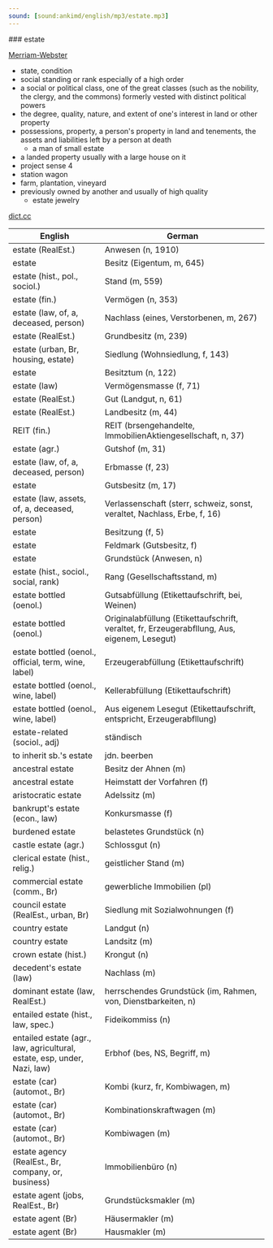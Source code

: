 ```yaml
---
sound: [sound:ankimd/english/mp3/estate.mp3]
---
```


\### estate

[Merriam-Webster](https://www.merriam-webster.com/dictionary/estate)

- state, condition
- social standing or rank especially of a high order
- a social or political class, one of the great classes (such as the nobility, the clergy, and the commons) formerly vested with distinct political powers
- the degree, quality, nature, and extent of one's interest in land or other property
- possessions, property, a person's property in land and tenements, the assets and liabilities left by a person at death
    - a man of small estate
- a landed property usually with a large house on it
- project sense 4
- station wagon
- farm, plantation, vineyard
- previously owned by another and usually of high quality
    - estate jewelry

[dict.cc](https://www.dict.cc/estate)

| English        | German       |
| -------------- | ------------ |
| estate (RealEst.) | Anwesen (n, 1910) |
| estate | Besitz (Eigentum, m, 645) |
| estate (hist., pol., sociol.) | Stand (m, 559) |
| estate (fin.) | Vermögen (n, 353) |
| estate (law, of, a, deceased, person) | Nachlass (eines, Verstorbenen, m, 267) |
| estate (RealEst.) | Grundbesitz (m, 239) |
| estate (urban, Br, housing, estate) | Siedlung (Wohnsiedlung, f, 143) |
| estate | Besitztum (n, 122) |
| estate (law) | Vermögensmasse (f, 71) |
| estate (RealEst.) | Gut (Landgut, n, 61) |
| estate (RealEst.) | Landbesitz (m, 44) |
| REIT <real estate investment trust> (fin.) | REIT (brsengehandelte, ImmobilienAktiengesellschaft, n, 37) |
| estate (agr.) | Gutshof (m, 31) |
| estate (law, of, a, deceased, person) | Erbmasse (f, 23) |
| estate | Gutsbesitz (m, 17) |
| estate (law, assets, of, a, deceased, person) | Verlassenschaft (sterr, schweiz, sonst, veraltet, Nachlass, Erbe, f, 16) |
| estate | Besitzung (f, 5) |
| estate | Feldmark (Gutsbesitz, f) |
| estate | Grundstück (Anwesen, n) |
| estate (hist., sociol., social, rank) | Rang (Gesellschaftsstand, m) |
| estate bottled (oenol.) | Gutsabfüllung (Etikettaufschrift, bei, Weinen) |
| estate bottled (oenol.) | Originalabfüllung (Etikettaufschrift, veraltet, fr, Erzeugerabfllung, Aus, eigenem, Lesegut) |
| estate bottled (oenol., official, term, wine, label) | Erzeugerabfüllung (Etikettaufschrift) |
| estate bottled (oenol., wine, label) | Kellerabfüllung (Etikettaufschrift) |
| estate bottled (oenol., wine, label) | Aus eigenem Lesegut (Etikettaufschrift, entspricht, Erzeugerabfllung) |
| estate-related (sociol., adj) | ständisch |
| to inherit sb.'s estate | jdn. beerben |
| ancestral estate | Besitz der Ahnen (m) |
| ancestral estate | Heimstatt der Vorfahren (f) |
| aristocratic estate | Adelssitz (m) |
| bankrupt's estate (econ., law) | Konkursmasse (f) |
| burdened estate | belastetes Grundstück (n) |
| castle estate (agr.) | Schlossgut (n) |
| clerical estate (hist., relig.) | geistlicher Stand (m) |
| commercial estate (comm., Br) | gewerbliche Immobilien (pl) |
| council estate (RealEst., urban, Br) | Siedlung mit Sozialwohnungen (f) |
| country estate | Landgut (n) |
| country estate | Landsitz (m) |
| crown estate (hist.) | Krongut (n) |
| decedent's estate (law) | Nachlass (m) |
| dominant estate (law, RealEst.) | herrschendes Grundstück (im, Rahmen, von, Dienstbarkeiten, n) |
| entailed estate (hist., law, spec.) | Fideikommiss (n) |
| entailed estate (agr., law, agricultural, estate, esp, under, Nazi, law) | Erbhof (bes, NS, Begriff, m) |
| estate (car) (automot., Br) | Kombi (kurz, fr, Kombiwagen, m) |
| estate (car) (automot., Br) | Kombinationskraftwagen <Kombi> (m) |
| estate (car) (automot., Br) | Kombiwagen (m) |
| estate agency (RealEst., Br, company, or, business) | Immobilienbüro (n) |
| estate agent (jobs, RealEst., Br) | Grundstücksmakler (m) |
| estate agent (Br) | Häusermakler (m) |
| estate agent (Br) | Hausmakler (m) |
